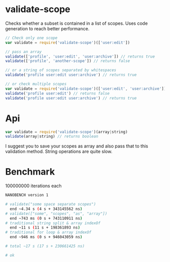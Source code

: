 # validate-scope

Checks whether a subset is contained in a list of scopes.
Uses code generation to reach better performance.

```js
// Check only one scope
var validate = require('validate-scope')(['user:edit'])

// pass an array
validate(['profile', 'user:edit', 'user:archive']) // returns true
validate(['profile', 'another-scope']) // returns false

// or a string of scopes separated by whitespaces
validate('profile user:edit user:archive') // returns true

// or check multiple scopes
var validate = require('validate-scope')(['user:edit', 'user:archive'])
validate('profile user:edit') // returns false
validate('profile user:edit user:archive') // returns true

```

# Api

```js
var validate = require('validate-scope')(array|string)
validate(array|string) // returns boolean
```

I suggest you to save your scopes as array and also pass that to this validation method. String operations are quite slow.


# Benchmark

100000000 iterations each
```bash
NANOBENCH version 1

# validate("some space separate scopes")
  end ~4.34 s (4 s + 343145562 ns)
# validate(["some", "scopes", "as", "array"])
  end ~743 ms (0 s + 743110911 ns)
# traditional string split & array indexOf
  end ~11 s (11 s + 198361893 ns)
# traditional for loop & array indexOf
  end ~946 ms (0 s + 946043059 ns)

# total ~17 s (17 s + 230661425 ns)

# ok
```
